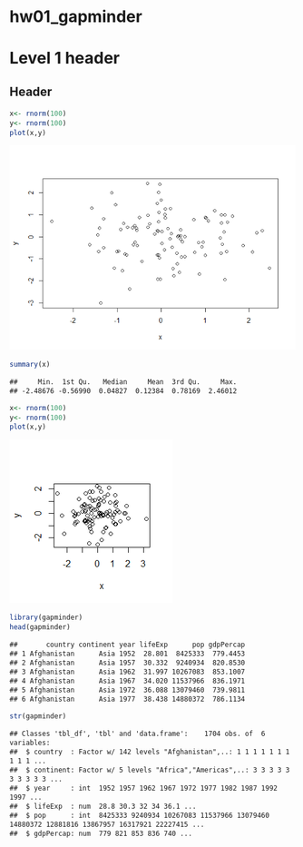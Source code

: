 hw01\_gapminder
================

Level 1 header
==============

Header
------

``` r
x<- rnorm(100)
y<- rnorm(100)
plot(x,y)
```

![](hw01_gapminder_files/figure-markdown_github-ascii_identifiers/unnamed-chunk-1-1.png)

``` r
summary(x)
```

    ##     Min.  1st Qu.   Median     Mean  3rd Qu.     Max. 
    ## -2.48676 -0.56990  0.04827  0.12384  0.78169  2.46012

``` r
x<- rnorm(100)
y<- rnorm(100)
plot(x,y)
```

![](hw01_gapminder_files/figure-markdown_github-ascii_identifiers/unnamed-chunk-3-1.png)

``` r
library(gapminder)
head(gapminder)
```

    ##       country continent year lifeExp      pop gdpPercap
    ## 1 Afghanistan      Asia 1952  28.801  8425333  779.4453
    ## 2 Afghanistan      Asia 1957  30.332  9240934  820.8530
    ## 3 Afghanistan      Asia 1962  31.997 10267083  853.1007
    ## 4 Afghanistan      Asia 1967  34.020 11537966  836.1971
    ## 5 Afghanistan      Asia 1972  36.088 13079460  739.9811
    ## 6 Afghanistan      Asia 1977  38.438 14880372  786.1134

``` r
str(gapminder)
```

    ## Classes 'tbl_df', 'tbl' and 'data.frame':    1704 obs. of  6 variables:
    ##  $ country  : Factor w/ 142 levels "Afghanistan",..: 1 1 1 1 1 1 1 1 1 1 ...
    ##  $ continent: Factor w/ 5 levels "Africa","Americas",..: 3 3 3 3 3 3 3 3 3 3 ...
    ##  $ year     : int  1952 1957 1962 1967 1972 1977 1982 1987 1992 1997 ...
    ##  $ lifeExp  : num  28.8 30.3 32 34 36.1 ...
    ##  $ pop      : int  8425333 9240934 10267083 11537966 13079460 14880372 12881816 13867957 16317921 22227415 ...
    ##  $ gdpPercap: num  779 821 853 836 740 ...
